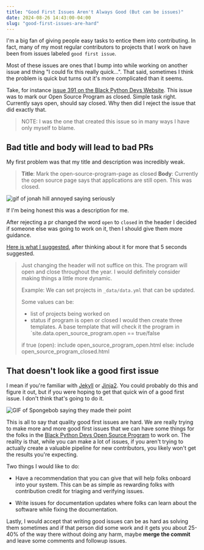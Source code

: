 ```yaml
---
title: "Good First Issues Aren't Always Good (But can be issues)"
date: 2024-08-26 14:43:00-04:00
slug: "good-first-issues-are-hard"
---
```


I'm a big fan of giving people easy tasks to entice them into contributing. In fact, many of my most regular contributors to projects that I work on have been from issues labeled `good first issue`.

Most of these issues are ones that I bump into while working on another issue and thing "I could fix this really quick...". That said, sometimes I think the problem is quick but turns out it's more complicated than it seems.

Take, for instance [issue 391 on the Black Python Devs Website][gh issue]. This issue was to mark our Open Source Program as closed. Simple task right. Currently says open, should say closed. Why then did I reject the issue that did exactly that.

> NOTE:
> I was the one that created this issue so in many ways I have only myself to blame.

## Bad title and body will lead to bad PRs

My first problem was that my title and description was incredibly weak.

> **Title**: Mark the open-source-program-page as closed
> **Body**: Currently the open source page says that applications are still open. This was closed.

![gif of jonah hill annoyed saying seriously](https://media1.tenor.com/m/FRU2yGmIf1YAAAAd/seriously.gif)

If I'm being honest this was a description for me.

After rejecting a pr changed the word `open` to `closed` in the header I decided if someone else was going to work on it, then I should give them more guidance.

[Here is what I suggested][gh issue], after thinking about it for more that 5 seconds suggested.

> Just changing the header will not suffice on this.
> The program will open and close throughout the year. I would definitely consider making things a little more dynamic.
>
> Example:
> We can set projects in `_data/data.yml` that can be updated.
>
> Some values can be:
>
> - list of projects being worked on
> - status if program is open or closed
>   I would then create three templates.
>   A base template that will check it the program in `site.data.open_source_program.open == true/false
>
> if true (open):
> include open_source_program_open.html
> else:
> include open_source_program_closed.html

## That doesn't look like a good first issue

I mean if you're familiar with [Jekyll][3391-0001] or [Jinja2][Jinja2]. You could probably do this and figure it out, but if you were hoping to get that quick win of a good first issue. I don't think that's going to do it.

![GIF of Spongebob saying they made their point](https://media1.tenor.com/m/nSZU74yBJdMAAAAd/spongebob-there-i-think-i-made-my-point.gif)

This is all to say that quality good first issues are hard. We are really trying to make more and more good first issues that we can have some things for the folks in the [Black Python Devs Open Source Program](https://blackpythondevs.com/open-source-program) to work on. The reality is that, while you can make a lot of issues, if you aren't trying to actually create a valuable pipeline for new contributors, you likely won't get the results you're expecting.

Two things I would like to do:

- Have a recommendation that you can give that will help folks onboard into your system. This can be as simple as rewarding folks with contribution credit for triaging and verifying issues.

- Write issues for documentation updates where folks can learn about the software while fixing the documentation.

Lastly, I would accept that writing good issues can be as hard as solving them sometimes and if that person did some work and it gets you about 25-40% of the way there without doing any harm, maybe **merge the commit** and leave some comments and followup issues.

[gh issue]: https://github.com/blackpythondevs/blackpythondevs.github.io/issues/391
[3391-0001]: https://jekyllrb.com/
[Jinja2]: https://jinja.palletsprojects.com/en/3.0.x/

<!-- Report:
(47:31:19): [Jekyll](ruby jekyll) => https://jekyllrb.com/
(47:54:18): [Jinja](jinja2) => https://jekyllrb.com/
(0:54:18): Processed: 2 links, 0 errors.
-->
